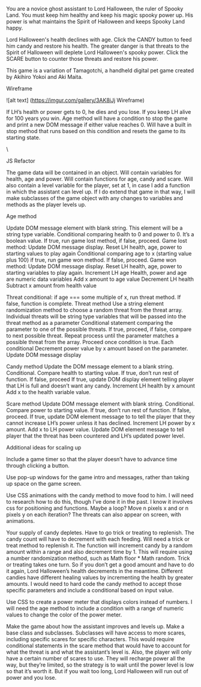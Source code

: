 <Ghost Assistant>

You are a novice ghost assistant to Lord Halloween, the ruler of Spooky Land. You must keep him healthy and keep his magic spooky power up. His power is what maintains the Spirit of Halloween and keeps Spooky Land happy. 

Lord Halloween's health declines with age. Click the CANDY button to feed him candy and restore his health. The greater danger is that threats to the Spirit of Halloween will deplete Lord Halloween's spooky power. Click the SCARE button to counter those threats and restore his power. 

This game is a variation of Tamagotchi, a handheld digital pet game created by Akihiro Yokoi and Aki Maita.

Wireframe

![alt text] (https://imgur.com/gallery/3AK8iJj Wireframe)



If LH’s health or power gets to 0, he dies and you lose. If you keep LH alive for 100 years you win. 
Age method will have a condition to stop the game and print a new DOM message if either value reaches 0. 
Will have a built in stop method that runs based on this condition and resets the game to its starting state. 

\




JS Refactor

The game data will be contained in an object. Will contain variables for health, age and power. Will contain functions for age, candy and scare. Will also contain a level variable for the player, set at 1, in case I add a function in which the assistant can level up. If I do extend that game in that way, I will make subclasses of the game object with any changes to variables and methods as the player levels up. 

Age method

Update DOM message element with blank string. This element will be a string type variable. 
Conditional comparing health to 0 and power to 0. It’s a boolean value. If true, run game lost method, if false, proceed.
Game lost method:
Update DOM message display. 
Reset LH health, age, power to starting values to play again
Conditional comparing age to x (starting value plus 100) if true, run game won method. If false, proceed. 
Game won method:
Update DOM message display. 
Reset LH health, age, power to starting variables to play again. 
Increment LH age
Health, power and age are numeric data variables
Add x amount to age value
Decrement LH health
Subtract x amount from health value


Threat conditional: if age === some multiple of x, run threat method. If false, function is complete. 
Threat method
Use a string element randomization method to choose a random threat from the threat array. Individual threats will be string type variables that will be passed into the threat method as a parameter
Conditional statement comparing the parameter to one of the possible threats. If true, proceed, if false, compare to next possible threat. Repeat process until the parameter matches a possible threat from the array. Proceed once condition is true. 
Each conditional Decrement power value by x amount based on the parameter.
Update DOM message display

Candy method
Update the DOM message element to a blank string. 
Conditional. Compare health to starting value. If true, don’t run rest of function.  If false, proceed
If true, update DOM display element telling player that LH is full and doesn’t want any candy. 
Increment LH health by x amount
Add x to the health variable value. 

Scare method
Update DOM message element with blank string. 
Conditional. Compare power to starting value. If true, don’t run rest of function. If false, proceed.
If true, update DOM element message to to tell the player that they cannot increase LH’s power unless it has declined. 
Increment LH power by x amount. 
Add x to LH power value. 
Update DOM element message to tell player that the threat has been countered and LH’s updated power level. 


Additional ideas for scaling up

Include a game timer so that the player doesn’t have to advance time through clicking a button. 

Use pop-up windows for the game intro and messages, rather than taking up space on the game screen. 

Use CSS animations with the candy method to move food to him. I will need to research how to do this, though I’ve done it in the past. I know it involves css for positioning and functions. Maybe a loop? Move n pixels x and or n pixels y on each iteration? The threats can also appear on screen, with animations. 

Your supply of candy depletes. Have to go trick or treating to replenish. The candy count will have to decrement with each feeding. Will need a trick or treat method to replenish it. The function will increment candy by a random amount within a range and also decrement time by 1. This will require using a number randomization method, such as Math floor * Math random. Trick or treating takes one turn. So if you don’t get a good amount and have to do it again, Lord Halloween’s health decrements in the meantime. Different candies have different healing values by incrementing the health by greater amounts. I would need to hard code the candy method to accept those specific parameters and include a conditional based on input value. 

Use CSS to create a power meter that displays colors instead of numbers. I will need the age method to include a condition with a range of numeric values to change the color of the power meter. 

Make the game about how the assistant  improves and levels up.  Make a base class and subclasses. Subclasses will have access to more scares, including specific scares for specific characters. This would require conditional statements in the scare method that would have to account for what the threat is and what the assistant’s level is. Also, the  player will only have a certain number of scares to use. They will recharge power all the way, but they’re limited, so the strategy is to wait until the power level is low so that it’s worth it. But if you wait too long, Lord Halloween will run out of power and you lose. 



